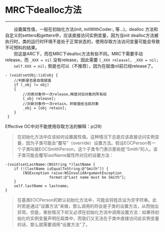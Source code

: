 # MRC下dealloc方法
---

&emsp;&emsp;设置属性值，一般在初始化方法(init, initWithCoder:, 等…)，dealloc 方法和自定义的setters和getters中，应该直接访问实例变量，因为当init dealloc方法被执行时，类的运行时环境不是处于正常状态的，使用存取方法访问变量可能会导致不可预料的结果。  
&emsp;&emsp;但这是ARC下，而在MRC下dealloc方法有些不同。MRC下需要手动release，而 `_XXX = nil` 没有release，因此需要 `[_XXX release], _XXX = nil;`  
&emsp;&emsp;`self.XXX = nil;` 倒是也可以（不推荐），因为在赋值nil前已经release了。  

	- (void)setObj:(id)obj {  
     	//判断是否是自我赋值
     	if (_obj != obj)
     	{
         	//对原对象作一次release,释放对旧对象的所有权
         	[_obj release];
         	//对新对象作一次retain，并赋值给当前对象
         	_obj = [obj retain];
     	}
	 }
Effective OC中对不能使用存取方法的解释：p(29)  
>在初始化方法中应该如何设置属性值。这种情况下总是应该直接访问实例变量，因为子类可能会“覆写”（override）设置方法。假设EOCPerson有一个子类叫做EOCSmithPerson，这个子类专门表示那些姓“Smith”的人。该子类可能会覆写lastName属性所对应的设置方法：  

	-(void)setLastName:(NSString *)lastName {
		if (![lastName isEqualToString:@"Smith"]) {
			[NSException raise:NSInvalidArgumentException  
						format:@"Last name must be Smith"];
		}
		self.lastName = lastname;
	}
>在基类EOCPerson的默认初始化方法中，可能会将姓氏设为空字符串。此时若是通过“设置方法”来做，那么调用的将会是子类的设置方法，从而抛出异常。但是，某些情况下却又必须在初始化方法中调用设置方法：如果待初始化的实例变量声明在超类中，而我们又无法在子类中直接访问此实例变量的话，那么就需要调用“设置方法”了。
